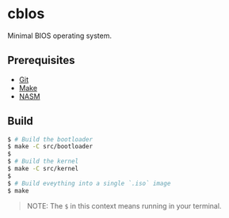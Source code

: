 # cblos

Minimal BIOS operating system.

## Prerequisites
* [Git](https://github.com/git/git)
* [Make](https://github.com/mirror/make)
* [NASM](https://github.com/netwide-assembler/nasm)

## Build
```sh
$ # Build the bootloader
$ make -C src/bootloader
$
$ # Build the kernel
$ make -C src/kernel
$
$ # Build eveything into a single `.iso` image
$ make
```
> NOTE: The `$` in this context means running in your terminal.
